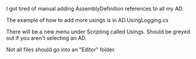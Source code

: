 I got tired of manual adding AssemblyDefinition references to all my AD. 

The example of how to add more usings is in AD.UsingLogging.cs

There will be a new menu under Scripting called Usings. Should be greyed out if you aren't selecting an AD.

Not all files should go into an "Editor" folder.
